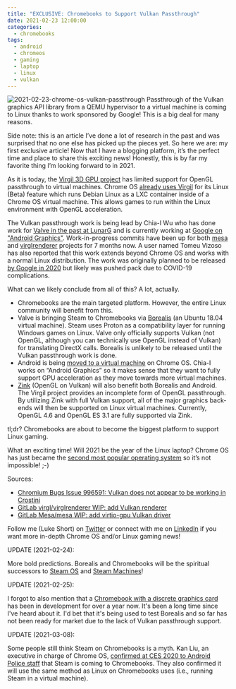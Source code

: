 ```yaml
---
title: "EXCLUSIVE: Chromebooks to Support Vulkan Passthrough"
date: 2021-02-23 12:00:00
categories:
  - chromebooks
tags:
  - android
  - chromeos
  - gaming
  - laptop
  - linux
  - vulkan
---
```


![2021-02-23-chrome-os-vulkan-passthrough](../../images/2021-02-23-chrome-os-vulkan-passthrough.jpg) Passthrough of the Vulkan graphics API library from a QEMU hypervisor to a virtual machine is coming to Linux thanks to work sponsored by Google! This is a big deal for many reasons.

Side note: this is an article I’ve done a lot of research in the past and was surprised that no one else has picked up the pieces yet. So here we are: my first exclusive article! Now that I have a blogging platform, it’s the perfect time and place to share this exciting news! Honestly, this is by far my favorite thing I’m looking forward to in 2021.

As it is today, the [Virgil 3D GPU project](https://virgil3d.github.io/) has limited support for OpenGL passthrough to virtual machines. Chrome OS [already uses Virgil](https://www.xda-developers.com/chrome-os-76-gpu-support-linux-apps/) for its Linux (Beta) feature which runs Debian Linux as a LXC container inside of a Chrome OS virtual machine. This allows games to run within the Linux environment with OpenGL acceleration.

The Vulkan passthrough work is being lead by Chia-I Wu who has done work for [Valve in the past at LunarG](https://www.phoronix.com/scan.php?page=news_item&px=MTY4MjA) and is currently working at [Google on "Android Graphics"](https://www.linkedin.com/in/olvaffe/). Work-in-progress commits have been up for both [mesa](https://gitlab.freedesktop.org/mesa/mesa/-/merge_requests/5800) and [virglrenderer](https://gitlab.freedesktop.org/virgl/virglrenderer/-/merge_requests/412) projects for 7 months now. A user named Tomeu Vizoso has also reported that this work extends beyond Chrome OS and works with a normal Linux distribution. The work was originally planned to be released [by Google in 2020](https://bugs.chromium.org/p/chromium/issues/detail?id=996591#c7) but likely was pushed pack due to COVID-19 complications.

What can we likely conclude from all of this? A lot, actually.

- Chromebooks are the main targeted platform. However, the entire Linux community will benefit from this.
- Valve is bringing Steam to Chromebooks via [Borealis](https://chromeunboxed.com/native-steam-borealis-on-chrome-os-likely-arriving-mid-2021/) (an Ubuntu 18.04 virtual machine). Steam uses Proton as a compatibility layer for running Windows games on Linux. Valve only officially supports Vulkan (not OpenGL, although you can technically use OpenGL instead of Vulkan) for translating DirectX calls. Borealis is unlikely to be released until the Vulkan passthrough work is done.
- Android is being [moved to a virtual machine](https://chromeunboxed.com/chrome-os-lays-the-groundwork-for-update-to-android-12-snow-cone/) on Chrome OS. Chia-I works on “Android Graphics” so it makes sense that they want to fully support GPU acceleration as they move towards more virtual machines.
- [Zink](https://www.phoronix.com/scan.php?page=news_item&px=Zink-Substantial-Perf-Cominghttps://www.phoronix.com/scan.php?page=news_item&px=Zink-Substantial-Perf-Coming) (OpenGL on Vulkan) will also benefit both Borealis and Android. The Virgil project provides an incomplete form of OpenGL passthrough. By utilizing Zink with full Vulkan support, all of the major graphics back-ends will then be supported on Linux virtual machines. Currently, OpenGL 4.6 and OpenGL ES 3.1 are fully supported via Zink.

tl;dr? Chromebooks are about to become the biggest platform to support Linux gaming.

What an exciting time! Will 2021 be the year of the Linux laptop? Chrome OS has just became the [second most popular operating system](https://arstechnica.com/gadgets/2021/02/the-worlds-second-most-popular-desktop-operating-system-isnt-macos-anymore/) so it’s not impossible! ;-)

Sources:

- [Chromium Bugs Issue 996591: Vulkan does not appear to be working in Crostini](https://bugs.chromium.org/p/chromium/issues/detail?id=996591#c12)
- [GitLab virgl/virglrenderer WIP: add Vulkan renderer](https://gitlab.freedesktop.org/virgl/virglrenderer/-/merge_requests/412)
- [GitLab Mesa/mesa WIP: add virtio-gpu Vulkan driver](https://gitlab.freedesktop.org/mesa/mesa/-/merge_requests/5800)

Follow me (Luke Short) on [Twitter](https://twitter.com/ekultails) or connect with me on [LinkedIn](https://www.linkedin.com/in/luke-short-68872813a/) if you want more in-depth Chrome OS and/or Linux gaming news!

UPDATE (2021-02-24):

More bold predictions. Borealis and Chromebooks will be the spiritual successors to [Steam OS](https://store.steampowered.com/steamos/) and [Steam Machines](https://www.pcgamer.com/what-happened-to-steam-machines/)!

UPDATE (2021-02-25):

I forgot to also mention that a [Chromebook with a discrete graphics card](https://chromeunboxed.com/mushu-chromebook-discrete-gpu-project-athena/) has been in development for over a year now. It's been a long time since I've heard about it. I'd bet that it's being used to test Borealis and so far has not been ready for market due to the lack of Vulkan passthrough support.

UPDATE (2021-03-08):

Some people still think Steam on Chromebooks is a myth. Kan Liu, an executive in charge of Chrome OS, [confirmed at CES 2020 to Android Police staff](https://www.androidpolice.com/2020/01/17/exclusive-google-is-working-to-bring-steam-to-chrome-os/) that Steam is coming to Chromebooks. They also confirmed it will use the same method as Linux on Chromebooks uses (i.e., running Steam in a virtual machine).
